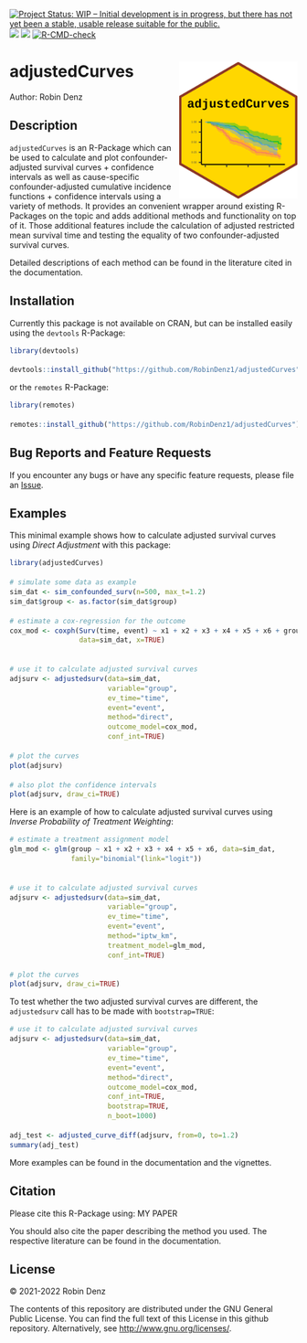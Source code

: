 <!-- badges: start -->
[![Project Status: WIP – Initial development is in progress, but there has not yet been a stable, usable release suitable for the public.](https://www.repostatus.org/badges/latest/wip.svg)](https://www.repostatus.org/#wip)
[![](https://www.r-pkg.org/badges/version/adjustedCurves?color=green)](https://cran.r-project.org/package=adjustedCurves)
[![](http://cranlogs.r-pkg.org/badges/grand-total/adjustedCurves?color=blue)](https://cran.r-project.org/package=adjustedCurves)
[![R-CMD-check](https://github.com/RobinDenz1/adjustedCurves/workflows/R-CMD-check/badge.svg)](https://github.com/RobinDenz1/adjustedCurves/actions)
<!-- badges: end -->

# adjustedCurves <img src="man/figures/logo.png" height="240" align="right" />

Author: Robin Denz

## Description

`adjustedCurves` is an R-Package which can be used to calculate and plot confounder-adjusted survival curves + confidence intervals as well as cause-specific confounder-adjusted cumulative incidence functions + confidence intervals using a variety of methods.
It provides an convenient wrapper around existing R-Packages on the topic and adds additional methods and functionality on top of it.
Those additional features include the calculation of adjusted restricted mean survival time and testing the equality of two confounder-adjusted survival curves.

Detailed descriptions of each method can be found in the literature cited in the documentation. 

## Installation

Currently this package is not available on CRAN, but can be installed easily using the `devtools` R-Package:

```R
library(devtools)

devtools::install_github("https://github.com/RobinDenz1/adjustedCurves")
```

or the `remotes` R-Package:

```R
library(remotes)

remotes::install_github("https://github.com/RobinDenz1/adjustedCurves")
```

## Bug Reports and Feature Requests

If you encounter any bugs or have any specific feature requests, please file an [Issue](https://github.com/RobinDenz1/adjustedCurves/issues).

## Examples

This minimal example shows how to calculate adjusted survival curves using *Direct Adjustment* with this package:

```R
library(adjustedCurves)

# simulate some data as example
sim_dat <- sim_confounded_surv(n=500, max_t=1.2)
sim_dat$group <- as.factor(sim_dat$group)

# estimate a cox-regression for the outcome
cox_mod <- coxph(Surv(time, event) ~ x1 + x2 + x3 + x4 + x5 + x6 + group,
                 data=sim_dat, x=TRUE)


# use it to calculate adjusted survival curves
adjsurv <- adjustedsurv(data=sim_dat,
                        variable="group",
                        ev_time="time",
                        event="event",
                        method="direct",
                        outcome_model=cox_mod,
                        conf_int=TRUE)

# plot the curves
plot(adjsurv)

# also plot the confidence intervals
plot(adjsurv, draw_ci=TRUE)
```
Here is an example of how to calculate adjusted survival curves using *Inverse Probability of Treatment Weighting*:
```R
# estimate a treatment assignment model
glm_mod <- glm(group ~ x1 + x2 + x3 + x4 + x5 + x6, data=sim_dat,
               family="binomial"(link="logit"))


# use it to calculate adjusted survival curves
adjsurv <- adjustedsurv(data=sim_dat,
                        variable="group",
                        ev_time="time",
                        event="event",
                        method="iptw_km",
                        treatment_model=glm_mod,
                        conf_int=TRUE)

# plot the curves
plot(adjsurv, draw_ci=TRUE)
```
To test whether the two adjusted survival curves are different, the `adjustedsurv` call has to be made with `bootstrap=TRUE`:
```R
# use it to calculate adjusted survival curves
adjsurv <- adjustedsurv(data=sim_dat,
                        variable="group",
                        ev_time="time",
                        event="event",
                        method="direct",
                        outcome_model=cox_mod,
                        conf_int=TRUE,
                        bootstrap=TRUE,
                        n_boot=1000)
                        
adj_test <- adjusted_curve_diff(adjsurv, from=0, to=1.2)
summary(adj_test)
```

More examples can be found in the documentation and the vignettes.

## Citation
Please cite this R-Package using:
MY PAPER

You should also cite the paper describing the method you used. The respective literature can be found in the documentation.

## License

© 2021-2022 Robin Denz

The contents of this repository are distributed under the GNU General Public License. You can find the full text of this License in this github repository. Alternatively, see <http://www.gnu.org/licenses/>.


